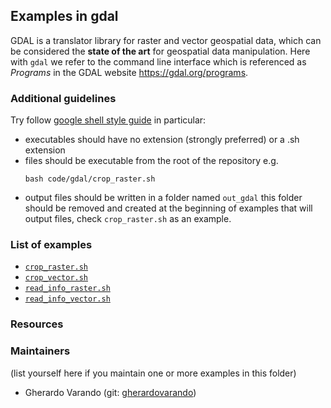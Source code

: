 ## Examples in gdal 


GDAL is a translator library for raster and vector geospatial data, which can 
be considered the **state of the art** for geospatial data manipulation. 
Here with `gdal` we refer to the command line interface which is 
referenced as _Programs_ in the GDAL website <https://gdal.org/programs>.


 
### Additional guidelines 

Try follow [google shell style guide](https://google.github.io/styleguide/shellguide.html) 
in particular: 

- executables should have no extension (strongly preferred) or a .sh extension
- files should be executable from the root of the repository e.g. 
  ```
  bash code/gdal/crop_raster.sh
  ``` 
- output files should be written in a folder named `out_gdal` 
  this folder should be removed and created at the beginning 
  of examples that will output files, check `crop_raster.sh` 
  as an example. 

### List of examples

- [`crop_raster.sh`](crop_raster.sh)
- [`crop_vector.sh`](crop_vector.sh)
- [`read_info_raster.sh`](read_info_raster.sh)
- [`read_info_vector.sh`](read_info_vector.sh)


### Resources 


### Maintainers 
(list yourself here if you maintain one or more examples in this folder) 

- Gherardo Varando (git: [gherardovarando](https://github.com/gherardovarando)) 
